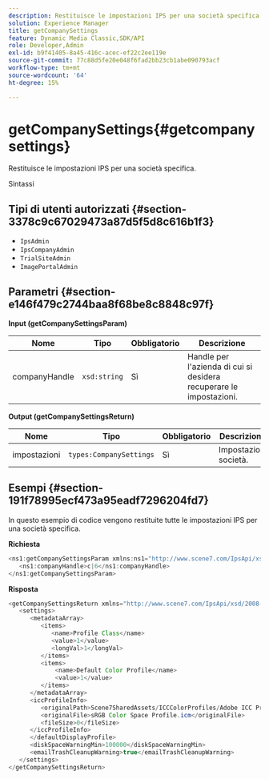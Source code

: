 ```yaml
---
description: Restituisce le impostazioni IPS per una società specifica.
solution: Experience Manager
title: getCompanySettings
feature: Dynamic Media Classic,SDK/API
role: Developer,Admin
exl-id: b9f41405-8a45-416c-acec-ef22c2ee119e
source-git-commit: 77c88d5fe20e048f6fad2bb23cb1abe090793acf
workflow-type: tm+mt
source-wordcount: '64'
ht-degree: 15%

---
```


# getCompanySettings{#getcompanysettings}

Restituisce le impostazioni IPS per una società specifica.

Sintassi

## Tipi di utenti autorizzati {#section-3378c9c67029473a87d5f5d8c616b1f3}

* `IpsAdmin`
* `IpsCompanyAdmin`
* `TrialSiteAdmin`
* `ImagePortalAdmin`

## Parametri {#section-e146f479c2744baa8f68be8c8848c97f}

**Input (getCompanySettingsParam)**

| Nome | Tipo | Obbligatorio | Descrizione |
|---|---|---|---|
| companyHandle | `xsd:string` | Sì | Handle per l&#39;azienda di cui si desidera recuperare le impostazioni. |

**Output (getCompanySettingsReturn)**

| Nome | Tipo | Obbligatorio | Descrizione |
|---|---|---|---|
| impostazioni | `types:CompanySettings` | Sì | Impostazioni società. |

## Esempi {#section-191f78995ecf473a95eadf7296204fd7}

In questo esempio di codice vengono restituite tutte le impostazioni IPS per una società specifica.

**Richiesta**

```java
<ns1:getCompanySettingsParam xmlns:ns1="http://www.scene7.com/IpsApi/xsd/2008-01-15">
   <ns1:companyHandle>c|6</ns1:companyHandle>
</ns1:getCompanySettingsParam>
```

**Risposta**

```java
<getCompanySettingsReturn xmlns="http://www.scene7.com/IpsApi/xsd/2008-01-15">
   <settings>
      <metadataArray>
         <items>
            <name>Profile Class</name>
            <value>1</value>
            <longVal>1</longVal>
         </items>
         <items>
             <name>Default Color Profile</name>
             <value>1</value>
         </items>
      </metadataArray>
      <iccProfileInfo>
         <originalPath>Scene7SharedAssets/ICCColorProfiles/Adobe ICC Profiles/RGB Profiles/</originalPath>
         <originalFile>sRGB Color Space Profile.icm</originalFile>
         <fileSize>0</fileSize>
      </iccProfileInfo>
      </defaultDisplayProfile>
      <diskSpaceWarningMin>100000</diskSpaceWarningMin>
      <emailTrashCleanupWarning>true</emailTrashCleanupWarning>
   </settings>
</getCompanySettingsReturn>
```

